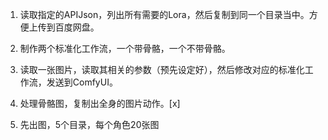 1. 读取指定的APIJson，列出所有需要的Lora，然后复制到同一个目录当中。方便上传到百度网盘。
2. 制作两个标准化工作流，一个带骨骼，一个不带骨骼。
3. 读取一张图片，读取其相关的参数（预先设定好），然后修改对应的标准化工作流，发送到ComfyUI。
4. 处理骨骼图，复制出全身的图片动作。[x]


1. 先出图，5个目录，每个角色20张图


